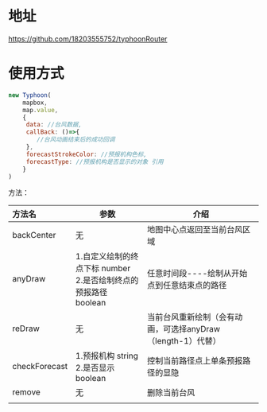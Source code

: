 # 地址

https://github.com/18203555752/typhoonRouter

# 使用方式

```js
new Typhoon(
    mapbox, 
    map.value, 
    {
     data: //台风数据,
     callBack: ()=>{
      	//台风动画结束后的成功回调
     }, 
     forecastStrokeColor: //预报机构色标,
     forecastType: //预报机构是否显示的对象 引用
    }
)
```

方法：

| 方法名        | 参数                                                         | 介绍                                                        |
| :------------ | ------------------------------------------------------------ | ----------------------------------------------------------- |
| backCenter    | 无                                                           | 地图中心点返回至当前台风区域                                |
| anyDraw       | 1.自定义绘制的终点下标 number <br />2.是否绘制终点的预报路径 boolean | 任意时间段----绘制从开始点到任意结束点的路径                |
| reDraw        | 无                                                           | 当前台风重新绘制（会有动画，可选择anyDraw（length-1）代替） |
| checkForecast | 1.预报机构 string<br />2.是否显示 boolean                    | 控制当前路径点上单条预报路径的显隐                          |
| remove        | 无                                                           | 删除当前台风                                                |
|               |                                                              |                                                             |

